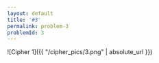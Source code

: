 ```yaml
---
layout: default
title: '#3'
permalink: problem-3
problemId: 3
---
```

![Cipher 1]({{ "/cipher_pics/3.png" | absolute_url }})
